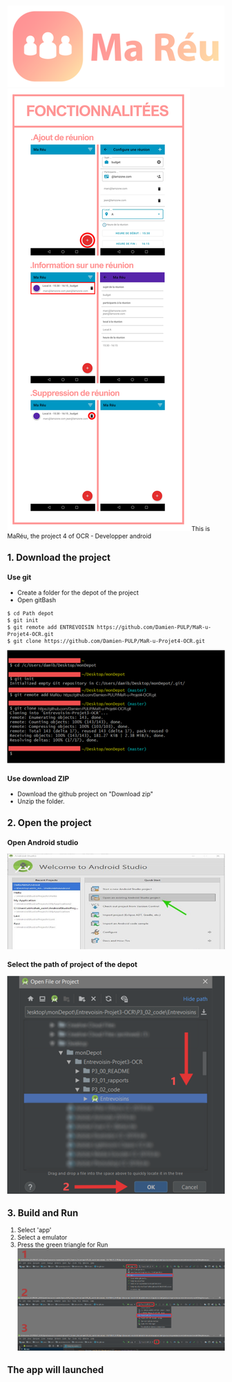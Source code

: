 ![alt text](P4_screenshot/MaReuTitle.png)
![alt text](P4_screenshot/MareuFonctionnalitee.png)
This is MaRéu, the project 4 of OCR - Developper android
## 1. Download the project 
### Use git 
- Create a folder for the depot of the project 
- Open gitBash
```
$ cd Path depot
$ git init 
$ git remote add ENTREVOISIN https://github.com/Damien-PULP/MaR-u-Projet4-OCR.git
$ git clone https://github.com/Damien-PULP/MaR-u-Projet4-OCR.git
```
![alt text](P4_screenshot/1_downloadProject_gitBash.png)
### Use download ZIP
- Download the github project on "Download zip"
- Unzip the folder.
## 2. Open the project
### Open Android studio
![alt text](P4_screenshot/2_Open_project-1.jpg)
### Select the path of project of the depot
![alt text](P4_screenshot/2_Open_project-2.png)
## 3. Build and Run
1. Select 'app'
2. Select a emulator 
3. Press the green triangle for Run
![alt text](P4_screenshot/3_Build_and_run.png)
## The app will launched
